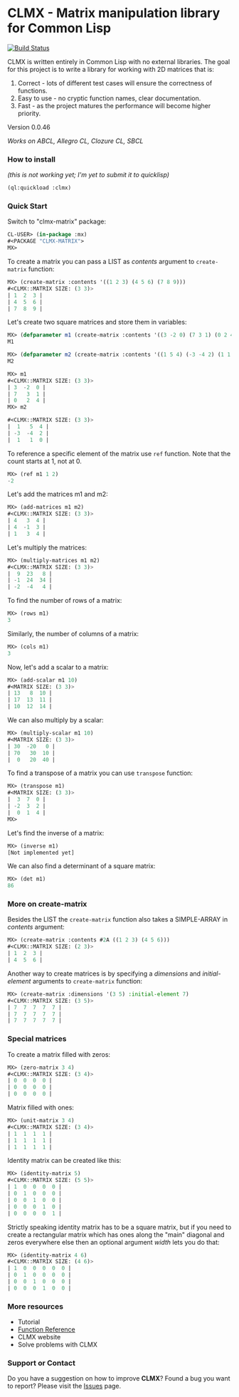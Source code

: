 # CLMX - Matrix manipulation library for Common Lisp

[![Build Status](https://travis-ci.com/akai7000/clmx.svg?branch=master)](https://travis-ci.com/akai7000/clmx)

CLMX is written entirely in Common Lisp with no external libraries.
The goal for this project is to write a library for working with 2D matrices that is:
1) Correct - lots of different test cases will ensure the correctness of functions.
2) Easy to use - no cryptic function names, clear documentation.
3) Fast - as the project matures the performance will become higher priority.

Version 0.0.46

_Works on ABCL, Allegro CL, Clozure CL, SBCL_

### How to install
_(this is not working yet; I'm yet to submit it to quicklisp)_

```lisp
(ql:quickload :clmx)
```


### Quick Start

Switch to "clmx-matrix" package:
```lisp
CL-USER> (in-package :mx)
#<PACKAGE "CLMX-MATRIX">
MX>
```

To create a matrix you can pass a LIST as _contents_ argument to `create-matrix` function:
```lisp
MX> (create-matrix :contents '((1 2 3) (4 5 6) (7 8 9)))
#<CLMX::MATRIX SIZE: (3 3)>
| 1  2  3 |
| 4  5  6 |
| 7  8  9 |
```

Let's create two square matrices and store them in variables:
```lisp
MX> (defparameter m1 (create-matrix :contents '((3 -2 0) (7 3 1) (0 2 4))))
M1

MX> (defparameter m2 (create-matrix :contents '((1 5 4) (-3 -4 2) (1 1 0))))
M2

MX> m1
#<CLMX::MATRIX SIZE: (3 3)>
| 3  -2  0 |
| 7   3  1 |
| 0   2  4 |
MX> m2

#<CLMX::MATRIX SIZE: (3 3)>
|  1   5  4 |
| -3  -4  2 |
|  1   1  0 |
```

To reference a specific element of the matrix use `ref` function. Note that the count starts at 1, not at 0.
```lisp
MX> (ref m1 1 2)
-2
```

Let's add the matrices m1 and m2:
```lisp
MX> (add-matrices m1 m2)
#<CLMX::MATRIX SIZE: (3 3)>
| 4   3  4 |
| 4  -1  3 |
| 1   3  4 |
```

Let's multiply the matrices:
```lisp
MX> (multiply-matrices m1 m2)
#<CLMX::MATRIX SIZE: (3 3)>
|  9  23   8 |
| -1  24  34 |
| -2  -4   4 |
```

To find the number of rows of a matrix:
```lisp
MX> (rows m1)
3
```

Similarly, the number of columns of a matrix:
```lisp
MX> (cols m1)
3
```

Now, let's add a scalar to a matrix:
```lisp
MX> (add-scalar m1 10)
#<MATRIX SIZE: (3 3)>
| 13   8  10 |
| 17  13  11 |
| 10  12  14 |
```

We can also multiply by a scalar:
```lisp
MX> (multiply-scalar m1 10)
#<MATRIX SIZE: (3 3)>
| 30  -20   0 |
| 70   30  10 |
|  0   20  40 |
```

To find a transpose of a matrix you can use `transpose` function:
```lisp
MX> (transpose m1)
#<MATRIX SIZE: (3 3)>
|  3  7  0 |
| -2  3  2 |
|  0  1  4 |
MX> 
```

Let's find the inverse of a matrix:
```lisp
MX> (inverse m1)
[Not implemented yet]
```

We can also find a determinant of a square matrix:
```lisp
MX> (det m1)
86
```

### More on create-matrix

Besides the LIST the `create-matrix` function also takes a SIMPLE-ARRAY in _contents_ argument:
```lisp
MX> (create-matrix :contents #2A ((1 2 3) (4 5 6)))
#<CLMX::MATRIX SIZE: (2 3)>
| 1  2  3 |
| 4  5  6 |
```

Another way to create matrices is by specifying a _dimensions_ and _initial-element_ arguments to `create-matrix` function:
```lisp
MX> (create-matrix :dimensions '(3 5) :initial-element 7)
#<CLMX::MATRIX SIZE: (3 5)>
| 7  7  7  7  7 |
| 7  7  7  7  7 |
| 7  7  7  7  7 |
```

### Special matrices
To create a matrix filled with zeros:
```lisp
MX> (zero-matrix 3 4)
#<CLMX::MATRIX SIZE: (3 4)>
| 0  0  0  0 |
| 0  0  0  0 |
| 0  0  0  0 |
```

Matrix filled with ones:
```lisp
MX> (unit-matrix 3 4)
#<CLMX::MATRIX SIZE: (3 4)>
| 1  1  1  1 |
| 1  1  1  1 |
| 1  1  1  1 |
```

Identity matrix can be created like this:
```lisp
MX> (identity-matrix 5)
#<CLMX::MATRIX SIZE: (5 5)>
| 1  0  0  0  0 |
| 0  1  0  0  0 |
| 0  0  1  0  0 |
| 0  0  0  1  0 |
| 0  0  0  0  1 |
```

Strictly speaking identity matrix has to be a square matrix, but if you need to create a rectangular matrix which has ones along the "main" diagonal and zeros everywhere else then an optional argument _width_ lets you do that:
```lisp
MX> (identity-matrix 4 6)
#<CLMX::MATRIX SIZE: (4 6)>
| 1  0  0  0  0  0 |
| 0  1  0  0  0  0 |
| 0  0  1  0  0  0 |
| 0  0  0  1  0  0 |
```


### More resources

   - Tutorial
   - [Function Reference](https://github.com/akai7000/clmx/blob/master/FUNCTIONS.md)
   - CLMX website
   - Solve problems with CLMX
   
   
### Support or Contact

Do you have a suggestion on how to improve **CLMX**? Found a bug you want to report?
Please visit the [Issues](https://github.com/akai7000/clmx/issues) page.

